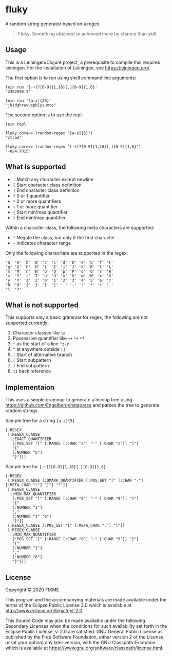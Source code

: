 # fluky

A random string generator based on a regex.

> Fluky: Something obtained or achieved more by chance than skill.

## Usage

This is a Leiningen/Clojure project, a prerequisite to compile this requires
leiningen. For the installation of Leiningen, see https://leiningen.org/

The first option is to run using shell command line arguments:
```
lein run '[-+]?[0-9]{1,16}[.][0-9]{1,6}'
"2357698.3"

lein run '[a-z]{20}'
"jkidghravucpblysumto"
```

The second option is to use the repl:
```
lein repl

fluky.core=> (random-regex "[a-z]{5}")
"ztrad"

fluky.core=> (random-regex "[-+]?[0-9]{1,16}[.][0-9]{1,6}")
"-824.7015"
```

## What is supported

- `.` Match any character except newline
- `[` Start character class definition
- `]` End character class definition
- `?` 0 or 1 quantifier
- `*` 0 or more quantifiers
- `+` 1 or more quantifier
- `{` Start min/max quantifier
- `}` End min/max quantifier

Within a character class, the following meta characters are supported:

- `^` Negate the class, but only if the first character
- `-` Indicates character range

Only the following characrters are supported in the regex:
```
'a' 'A' 'b' 'B' 'c' 'C' 'd' 'D' 'e' 'E' 'f' 'F'
'g' 'G' 'h' 'H' 'i' 'I' 'j' 'J' 'k' 'K' 'l' 'L'
'm' 'M' 'n' 'N' 'o' 'O' 'p' 'P' 'q' 'Q' 'r' 'R'
's' 'S' 't' 'T' 'u' 'U' 'v' 'V' 'w' 'W' 'x' 'X'
'y' 'Y' 'z' 'Z' '0' '1' '2' '3' '4' '5' '6' '7'
'8' '9' '{' '}' '[' ']' ' ' '-' ':' '*' '+' '.'
'\' '?'

```


## What is not supported

This supports only a basic grammar for regex, the following are not supported currently:
1. Character classes like `\a`
2. Possessive quantifier like `++` `*+` `*?`
3. `^` as the start of a line `^z-z`
4. `^` at anywhere outside `[]`
5. `|` Start of alternative branch
6. `(` Start subpattern
7. `)` End subpattern
8. `\1` back reference

## Implementaion

This uses a simple grammar to generate a hiccup tree using
https://github.com/Engelberg/instaparse and parses the tree to generate random strings.

Sample tree for a string `[a-z]{5}`
```
[:REGEX
 [:REGEX_CLAUSE
  [:EXACT_QUANTIFIER
   [:POS_SET "[" [:RANGE [:CHAR "a"] "-" [:CHAR "z"]] "]"]
   "{"
   [:NUMBER "5"]
   "}"]]]
```

Sample tree for `[-+]?[0-9]{1,16}[.][0-9]{1,6}`
```
[:REGEX
 [:REGEX_CLAUSE [:QMARK_QUANTIFIER [:POS_SET "[" [:CHAR "-"] [:META_CHAR "+"] "]"] "?"]]
 [:REGEX_CLAUSE
  [:MIN_MAX_QUANTIFIER
   [:POS_SET "[" [:RANGE [:CHAR "0"] "-" [:CHAR "9"]] "]"]
   "{"
   [:NUMBER "1"]
   ","
   [:NUMBER "1" "6"]
   "}"]]
 [:REGEX_CLAUSE [:POS_SET "[" [:META_CHAR "."] "]"]]
 [:REGEX_CLAUSE
  [:MIN_MAX_QUANTIFIER
   [:POS_SET "[" [:RANGE [:CHAR "0"] "-" [:CHAR "9"]] "]"]
   "{"
   [:NUMBER "1"]
   ","
   [:NUMBER "6"]
   "}"]]]
```

## License

Copyright © 2020 FIXME

This program and the accompanying materials are made available under the
terms of the Eclipse Public License 2.0 which is available at
http://www.eclipse.org/legal/epl-2.0.

This Source Code may also be made available under the following Secondary
Licenses when the conditions for such availability set forth in the Eclipse
Public License, v. 2.0 are satisfied: GNU General Public License as published by
the Free Software Foundation, either version 2 of the License, or (at your
option) any later version, with the GNU Classpath Exception which is available
at https://www.gnu.org/software/classpath/license.html.
